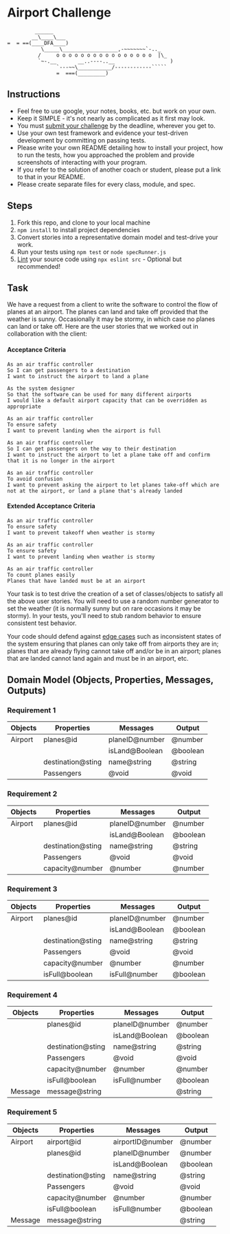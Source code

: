 Airport Challenge
=================

```
         ______
        __\____\___
=  = ==(____DFA____)
           \_____\__________________,-~~~~~~~`-.._
          /     o o o o o o o o o o o o o o o o  |\_
          `~-.__       __..----..__                  )
                `---~~\___________/------------`````
                =  ===(_________)

```

Instructions
---------

* Feel free to use google, your notes, books, etc. but work on your own.
* Keep it SIMPLE - it's not nearly as complicated as it first may look.
* You must [submit your challenge](https://airtable.com/shrUGm2T8TYCFAmjN) by the deadline, wherever you get to.
* Use your own test framework and evidence your test-driven development by committing on passing tests.
* Please write your own README detailing how to install your project, how to run the tests, how you approached the problem and provide screenshots of interacting with your program.
* If you refer to the solution of another coach or student, please put a link to that in your README.
* Please create separate files for every class, module, and spec.

Steps
-------

1. Fork this repo, and clone to your local machine
2. `npm install` to install project dependencies
3. Convert stories into a representative domain model and test-drive your work.
4. Run your tests using `npm test` or `node specRunner.js`
5. [Lint](https://eslint.org/docs/user-guide/getting-started) your source code using `npx eslint src` - Optional but recommended!

Task
-----

We have a request from a client to write the software to control the flow of planes at an airport. The planes can land and take off provided that the weather is sunny. Occasionally it may be stormy, in which case no planes can land or take off.  Here are the user stories that we worked out in collaboration with the client:

#### Acceptance Criteria
```
As an air traffic controller
So I can get passengers to a destination
I want to instruct the airport to land a plane

As the system designer
So that the software can be used for many different airports
I would like a default airport capacity that can be overridden as appropriate

As an air traffic controller
To ensure safety
I want to prevent landing when the airport is full

As an air traffic controller
So I can get passengers on the way to their destination
I want to instruct the airport to let a plane take off and confirm that it is no longer in the airport

As an air traffic controller
To avoid confusion
I want to prevent asking the airport to let planes take-off which are not at the airport, or land a plane that's already landed
```

#### Extended Acceptance Criteria
```
As an air traffic controller
To ensure safety
I want to prevent takeoff when weather is stormy

As an air traffic controller
To ensure safety
I want to prevent landing when weather is stormy

As an air traffic controller
To count planes easily
Planes that have landed must be at an airport
```

Your task is to test drive the creation of a set of classes/objects to satisfy all the above user stories. You will need to use a random number generator to set the weather (it is normally sunny but on rare occasions it may be stormy). In your tests, you'll need to stub random behavior to ensure consistent test behavior.

Your code should defend against [edge cases](http://programmers.stackexchange.com/questions/125587/what-are-the-difference-between-an-edge-case-a-corner-case-a-base-case-and-a-b) such as inconsistent states of the system ensuring that planes can only take off from airports they are in; planes that are already flying cannot take off and/or be in an airport; planes that are landed cannot land again and must be in an airport, etc.




##  Domain Model (Objects, Properties, Messages, Outputs)

### Requirement 1

| Objects | Properties        | Messages          | Output   |
| ------- | ----------------- | ----------------- | -------- |
| Airport | planes@id         | planeID@number    | @number  |
|         |                   | isLand@Boolean    | @boolean |
|         | destination@sting | name@string       | @string  |
|         | Passengers        | @void             | @void    |

### Requirement 2

| Objects | Properties        | Messages          | Output   |
| ------- | ----------------- | ----------------- | -------- |
| Airport | planes@id         | planeID@number    | @number  |
|         |                   | isLand@Boolean    | @boolean |
|         | destination@sting | name@string       | @string  |
|         | Passengers        | @void             | @void    |
|         | capacity@number   | @number           | @number  |

### Requirement 3

| Objects | Properties        | Messages          | Output   |
| ------- | ----------------- | ----------------- | -------- |
| Airport | planes@id         | planeID@number    | @number  |
|         |                   | isLand@Boolean    | @boolean |
|         | destination@sting | name@string       | @string  |
|         | Passengers        | @void             | @void    |
|         | capacity@number   | @number           | @number  |
|         | isFull@boolean    | isFull@number     | @boolean |

### Requirement 4

| Objects     | Properties        | Messages          | Output   |
| ----------- | ----------------- | ----------------- | -------- |
|             | planes@id         | planeID@number    | @number  |
|             |                   | isLand@Boolean    | @boolean |
|             | destination@sting | name@string       | @string  |
|             | Passengers        | @void             | @void    |
|             | capacity@number   | @number           | @number  |
|             | isFull@boolean    | isFull@number     | @boolean |
| Message     | message@string    |                   | @string  |

### Requirement 5

| Objects     | Properties        | Messages          | Output   |
| ----------- | ----------------- | ----------------- | -------- |
| Airport     | airport@id        | airportID@number  | @number  |
|             | planes@id         | planeID@number    | @number  |
|             |                   | isLand@Boolean    | @boolean |
|             | destination@sting | name@string       | @string  |
|             | Passengers        | @void             | @void    |
|             | capacity@number   | @number           | @number  |
|             | isFull@boolean    | isFull@number     | @boolean |
| Message     | message@string    |                   | @string  |

